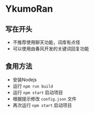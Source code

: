 # YkumoRan

## 写在开头
- 不推荐使用聊天功能，词库有点怪
- 可以使用由春风开发的关键词回复功能

## 食用方法
- 安装Nodejs
- 运行 `npm run build`
- 运行 `npm start` 启动项目
- 根据提示修改 `config.json` 文件
- 再次运行 `npm start` 启动项目